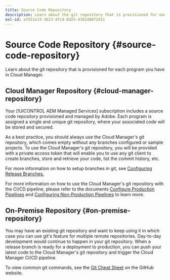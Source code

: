 ```yaml
---
title: Source Code Repository
description: Learn about the git repository that is provisioned for each program you have in Cloud Manager.
exl-id: af551e33-3623-4fcd-8d25-4362d8871411
---
```


# Source Code Repository {#source-code-repository}

Learn about the git repository that is provisioned for each program you have in Cloud Manager.

## Cloud Manager Repository {#cloud-manager-repository}

Your [!UICONTROL AEM Managed Services] subscription includes a source code repository provisioned and managed by Adobe. Each program is assigned a single and unique git repository, where your associated code will be stored and secured. 

As a best practice, you should always use the Cloud Manager's git repository, which comes empty without any branches configured or sample projects. To use the Cloud Manager's git repository, you will be provided with a private access token that will enable you to use any git client to create branches, store and retrieve your code, list the commit history, etc.

For more information on how to setup branches in git, see [Configuring Release Branches.](/help/getting-started/configuring-branches.md)

For more information on how to use the Cloud Manager's git repository with the CI/CD pipeline, please refer to the documents [Configure Production Pipelines](/help/using/production-pipelines.md) and [Configuring Non-Production Pipelines](/help/using/non-production-pipelines.md) to learn more.

## On-Premise Repository {#on-premise-repository}

You may have an existing git repository and want to keep using it in which case you can use git's feature for multiple remote repositories. Day-to-day development would continue to happen in your git repository. When a release branch is ready for a deployment to production, you can push your latest code to the Cloud Manager's git repository and trigger the Cloud Manager CI/CD pipeline.

To view common git commands, see the [Git Cheat Sheet](https://education.github.com/git-cheat-sheet-education.pdf) on the GitHub website.
